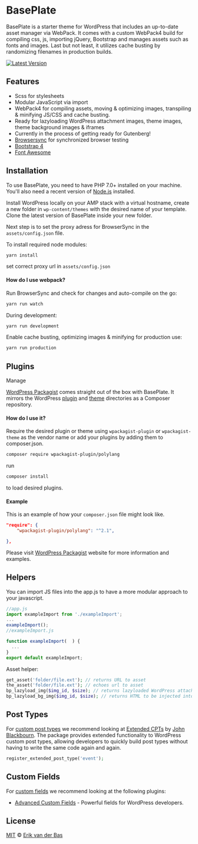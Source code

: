 # BasePlate

BasePlate is a starter theme for WordPress that includes an up-to-date asset manager via WebPack. It comes with a custom WebPack4 build for compiling css, js, importing jQuery, Bootstrap and manages assets such as fonts and images. Last but not least, it utilizes cache busting by randomizing filenames in production builds.

[![Latest Version](https://img.shields.io/github/release/Levdbas/BasePlate.svg?style=flat)](https://github.com/Levdbas/BasePlate/releases)

## Features

-   Scss for stylesheets
-   Modular JavaScript via import
-   WebPack4 for compiling assets, moving & optimizing images, transpiling & minifying JS/CSS and cache busting.
-   Ready for lazyloading WordPress attachment images, theme images, theme background images & iframes
-   Currently in the process of getting ready for Gutenberg!
-   [Browsersync](http://www.browsersync.io/) for synchronized browser testing
-   [Bootstrap 4](http://getbootstrap.com/)
-   [Font Awesome](http://fontawesome.io/)

## Installation

To use BasePlate, you need to have PHP 7.0+ installed on your machine. You'll also need a recent version of [Node.js](https://nodejs.org/en) installed.

Install WordPress locally on your AMP stack with a virtual hostname, create a new folder in `wp-content/themes` with the desired name of your template. Clone the latest version of BasePlate inside your new folder.

Next step is to set the proxy adress for BrowserSync in the `assets/config.json` file.

To install required node modules:

```bash
yarn install
```

set correct proxy url in `assets/config.json`

#### How do I use webpack?

Run BrowserSync and check for changes and auto-compile on the go:

```bash
yarn run watch
```

During development:

```bash
yarn run development
```

Enable cache busting, optimizing images & minifying for production use:

```bash
yarn run production
```

## Plugins

Manage

[WordPress Packagist](https://wpackagist.org) comes straight out of the box with BasePlate. It mirrors the WordPress [plugin](https://plugins.svn.wordpress.org) and [theme](https://themes.svn.wordpress.org) directories as a Composer repository.

#### How do I use it?

Require the desired plugin or theme using `wpackagist-plugin` or `wpackagist-theme` as the vendor name or add your plugins by adding them to composer.json.

```bash
composer require wpackagist-plugin/polylang
```

run

```bash
composer install
```

to load desired plugins.

#### Example

This is an example of how your `composer.json` file might look like.

```json
"require": {
    "wpackagist-plugin/polylang": "^2.1",

},
```

Please visit [WordPress Packagist](https://wpackagist.org) website for more information and examples.

## Helpers

You can import JS files into the app.js to have a more modular approach to your javascript.

```js
//app.js
import exampleImport from './exampleImport';
...
exampleImport();
//exampleImport.js

function exampleImport(  ) {
  ...
}
export default exampleImport;
```

Asset helper:

```php
get_asset('folder/file.ext'); // returns URL to asset
the_asset('folder/file.ext'); // echoes url to asset
bp_lazyload_img($img_id, $size); // returns lazyloaded WordPress attachment
bp_lazyload_bg_img($img_id, $size); // returns HTML to be injected into an HTML element to lazyload a background image.
```

## Post Types

For [custom post types](https://codex.wordpress.org/Post_Types#Custom_Post_Types) we recommend looking at [Extended CPTs](https://github.com/johnbillion/extended-cpts) by [John Blackbourn](https://github.com/johnbillion). The package provides extended functionality to WordPress custom post types, allowing developers to quickly build post types without having to write the same code again and again.

```php
register_extended_post_type('event');
```

## Custom Fields

For [custom fields](https://codex.wordpress.org/Custom_Fields) we recommend looking at the following plugins:

-   [Advanced Custom Fields](http://www.advancedcustomfields.com) - Powerful fields for WordPress developers.

## License

[MIT](LICENSE) © [Erik van der Bas](https://basedonline.nl)
